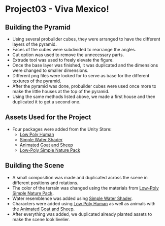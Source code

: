 # Project03 - Viva Mexico!

## Building the Pyramid
- Using several probuilder cubes, they were arranged to have the different layers of the pyramid. 
- Faces of the cubes were subdivided to rearrange the angles.
- Cut option was used to remove the unnecessary parts.
- Extrude tool was used to freely elevate the figure.
- Once the base layer was finished, it was duplicated and the dimensions were changed to smaller dimensions.
- Different png files were looked for to serve as base for the different textures of the pyramid.
- After the pyramid was done, probuilder cubes were used once more to make the little houses at the top of the pyramid.
- Using the same methods listed above, we made a first house and then duplicated it to get a second one. 
## Assets Used for the Project
- Four packages were added from the Unity Store:
  - [Low Poly Human](https://assetstore.unity.com/packages/3d/characters/humanoids/fantasy/free-low-poly-human-rpg-character-219979) 
  - [Simple Water Shader](https://assetstore.unity.com/packages/2d/textures-materials/water/simple-water-shader-urp-191449) 
  - [Animated Goat and Sheep](https://assetstore.unity.com/packages/3d/characters/animals/animated-goat-and-sheep-3d-low-poly-free-251910) 
  - [Low-Poly Simple Nature Pack](https://assetstore.unity.com/packages/3d/environments/landscapes/low-poly-simple-nature-pack-162153) 
 ## Building the Scene
- A small composition was made and duplicated across the scene in different positions and rotations.
- The color of the terrain was changed using the materials from [Low-Poly Simple Nature Pack](https://assetstore.unity.com/packages/3d/environments/landscapes/low-poly-simple-nature-pack-162153).
- Water resemblence was added using [Simple Water Shader](https://assetstore.unity.com/packages/2d/textures-materials/water/simple-water-shader-urp-191449).
- Characters were added using [Low Poly Human](https://assetstore.unity.com/packages/3d/characters/humanoids/fantasy/free-low-poly-human-rpg-character-219979) as well as animals with the [Animated Goat and Sheep](https://assetstore.unity.com/packages/3d/characters/animals/animated-goat-and-sheep-3d-low-poly-free-251910).
- After everything was added, we duplicated already planted assets to make the scene look livelier.